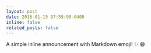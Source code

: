 ```yaml
---
layout: post
date: 2016-01-15 07:59:00-0400
inline: false
related_posts: false
---
```


A simple inline announcement with Markdown emoji! :sparkles: :smile:
